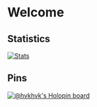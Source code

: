 
# Welcome


## Statistics 
[![Stats](https://github-readme-stats-six-lyart.vercel.app/api?username=hvkhvk&count_private=true&count_private=true&theme=algolia)](https://github.com/anuraghazra/github-readme-stats)

## Pins
[![@hvkhvk's Holopin board](https://holopin.me/hvkhvk)](https://holopin.io/@hvkhvk)


